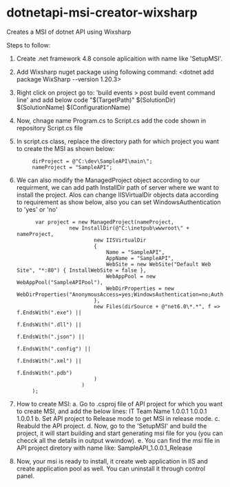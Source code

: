 # dotnetapi-msi-creator-wixsharp
Creates a MSI of dotnet API using Wixsharp

Steps to follow:
1. Create .net framework 4.8 console aplicaition with name like 'SetupMSI'.
2. Add Wixsharp nuget package using following command: 
            <dotnet add package WixSharp --version 1.20.3>

3. Right click on project go to: 'build events > post build event command line' and add below code 
            "$(TargetPath)" $(SolutionDir) $(SolutionName) $(ConfigurationName)

4. Now, chnage name Program.cs to Script.cs add the code shown in repository Script.cs file
5. In script.cs class, replace the directory path for which project you want to create the MSI as shown below: 
            
            dirProject = @"C:\dev\SampleAPI\main\";
            nameProject = "SampleAPI";

6. We can also modify the ManagedProject object according to our requirment, we can add path InstallDir path of server where we want to install the project. Alos can        change IISVirtualDir objects data according to requirement as show below, also you can set  WindowsAuthentication to 'yes' or 'no'

             var project = new ManagedProject(nameProject,
                        new InstallDir(@"C:\inetpub\wwwroot\" + nameProject,
                                new IISVirtualDir
                                {
                                    Name = "SampleAPI",
                                    AppName = "SampleAPI",
                                    WebSite = new WebSite("Default Web Site", "*:80") { InstallWebSite = false },
                                    WebAppPool = new WebAppPool("SampleAPIPool"),
                                    WebDirProperties = new WebDirProperties("AnonymousAccess=yes;WindowsAuthentication=no;AuthenticationProviders=Negotiate,NTLM"),
                                },
                                new Files(dirSource + @"net6.0\*.*", f => f.EndsWith(".exe") ||
                                                                          f.EndsWith(".dll") ||
                                                                          f.EndsWith(".json") ||
                                                                          f.EndsWith(".config") ||
                                                                          f.EndsWith(".xml") ||
                                                                          f.EndsWith(".pdb")
                                )
                            )
            );
7. How to create MSI: 
  a. Go to .csproj file of API project for which you want to create MSI, and add the below lines: 
            	<Authors>IT Team</Authors>
              <Company>Name</Company>
              <Version>1.0.0.1</Version>
              <AssemblyVersion>1.0.0.1</AssemblyVersion>
              <FileVersion>1.0.0.1</FileVersion>
  b. Set API project to Release mode to get MSI in release mode. 
  c. Reabuld the API project.
  d. Now, go to the 'SetupMSI' and build the project, it will start building and start generating msi file for you (you can checck all the details in output wwindow).
  e. You can find the msi file in API project diretory with name like: 
              SampleAPI_1.0.0.1_Release
8. Now, your msi is ready to install, it create web application in IIS and create application pool as well. You can uninstall it through control panel.
   


